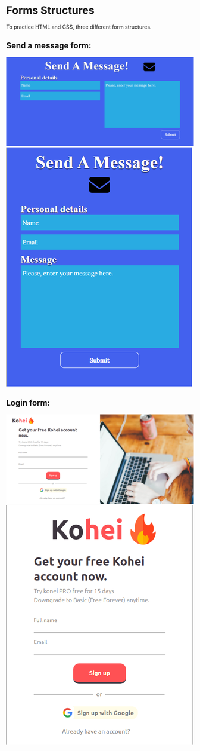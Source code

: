 # Forms Structures

To practice HTML and CSS, three different form structures.

## Send a message form:
![send a message](./images/send-a-message-desktop.png)
![send a message](./images/send-a-message-mobile.png)

## Login form:
![login](./images/login-desktop.png)
![login](./images/login-mobile.png)